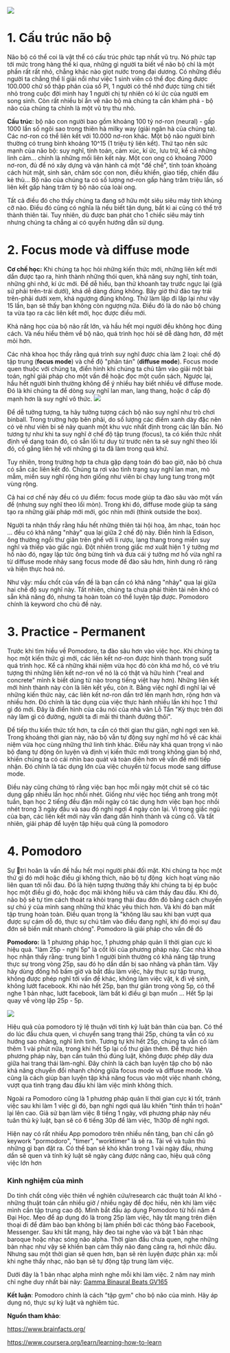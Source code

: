 ![](https://images.viblo.asia/1754e63c-aef3-4c12-a427-fbbd2f1eb0ca.jpg)

# 1. Cấu trúc não bộ

Não bộ có thể coi là vật thể có cấu trúc phức tạp nhất vũ trụ. Nó phức tạp tới mức trong hàng thế kỉ qua, những gì người ta biết về não bộ chỉ là một phần rất rất nhỏ, chẳng khác nào giọt nước trong đại dương. Có những điều người ta chẳng thể lí giải nổi như việc 1 sinh viên có thể đọc đúng được 100.000 chữ số thập phân của số PI, 1 người có thể nhớ được từng chi tiết nhỏ trong cuộc đời mình hay 1 người chị tự nhiên có kí ức của người em song sinh. Còn rất nhiều bí ẩn về não bộ mà chúng ta cần khám phá - bộ não của chúng ta chính là một vũ trụ thu nhỏ.

**Cấu trúc**: bộ não con người bao gồm khoảng 100 tỷ nơ-ron (neural) - gấp 1000 lần số ngôi sao trong thiên hà milky way (giải ngân hà của chúng ta). Các nơ-ron có thể liên kết với 10.000 nơ-ron khác. Một bộ não người bình thường có trung bình khoảng 10^15 (1 triệu tỷ liên kết). Thứ tạo nên sức mạnh của não bộ: suy nghĩ, tính toán, cảm xúc, kí ức, lưu trữ, kể cả những linh cảm... chính là những mối liên kết này. Một con ong có khoảng 7000 nơ-ron, đủ để nó xây dựng và vận hành cả một "đế chế", tính toán khoảng cách hút mật, sinh sản, chăm sóc con non, điều khiển, giao tiếp, chiến đấu kẻ thù... Bộ não của chúng ta có số lượng nơ-ron gấp hàng trăm triệu lần, số liên kết gấp hàng trăm tỷ bộ não của loài ong.

Tất cả điều đó cho thấy chúng ta đang sở hữu một siêu siêu máy tính khủng cỡ nào. Điều đó cũng có nghĩa là nếu biết tận dụng, bất kì ai cũng có thể trở thành thiên tài. Tuy nhiên, dù được ban phát cho 1 chiếc siêu máy tính nhưng chúng ta chẳng ai có quyển hướng dẫn sử dụng.

# 2. Focus mode và diffuse mode

**Cơ chế học:** Khi chúng ta học hỏi những kiến thức mới, những liên kết mới dần được tạo ra, hình thành những thói quen, khả năng suy nghĩ, tính toán, những ghi nhớ, kí ức mới. Để dễ hiểu, bạn thử khoanh tay trước ngực lại (giả sử phải trên-trái dưới), khá dễ dàng đúng không. Bây giờ thử đảo tay trái trên-phải dưới xem, khá ngượng đúng không. Thử làm lặp đi lặp lại như vậy 15 lần, bạn sẽ thấy bạn không còn ngượng nữa. Điều đó là do não bộ chúng ta vừa tạo ra các liên kết mới, học được điều mới.

Khả năng học của bộ não rất lớn, và hầu hết mọi người đều không học đúng cách. Và nếu hiểu thêm về bộ não, quá trình học hỏi sẽ dễ dàng hơn, đỡ mệt mỏi hơn.

Các nhà khoa học thấy rằng quá trình suy nghĩ được chia làm 2 loại: chế độ tập trung (**focus mode**) và chế độ "phân tán" (**diffuse mode**). Focus mode quen thuộc với chúng ta, điển hình khi chúng ta chú tâm vào giải một bài toán, nghĩ giải pháp cho một vấn đề hoặc đọc một cuốn sách. Ngược lại, hầu hết người bình thường không để ý nhiều hay biết nhiều về diffuse mode. Đó là khi chúng ta để dòng suy nghĩ lan man, lang thang, hoặc ở cấp độ mạnh hơn là suy nghĩ vô thức.
![](https://images.viblo.asia/4927bebf-e278-43eb-87c3-f0a000e59f86.png)


Để dễ tưởng tượng, ta hãy tưởng tượng cách bộ não suy nghĩ như trò chơi binball. Trong trường hợp bên phải, do số lượng các điểm xanh dày đặc nên có vẻ như viên bi sẽ nảy quanh một khu vực nhất định trong các lần bắn. Nó tương tự như khi ta suy nghĩ ở chế độ tập trung (focus), ta có kiến thức nhất định về dạng toán đó, có sẵn lối tư duy từ trước nên ta sẽ suy nghĩ theo lối đó, cố gắng liên hệ với những gì ta đã làm trong quá khứ. 

Tuy nhiên, trong trường hợp ta chưa gặp dạng toán đó bao giờ, não bộ chưa có sẵn các liên kết đó. Chúng ta rơi vào tình trạng suy nghĩ lan man, mò mẫm, miền suy nghĩ rộng hơn giống như viên bi chạy lung tung trong một vùng rộng.

Cả hai cơ chế này đều có ưu điểm: focus mode giúp ta đào sâu vào một vấn đề (nhưng suy nghĩ theo lối mòn). Trong khi đó, diffuse mode giúp ta sáng tạo ra những giải pháp mới mới, góc nhìn mới (think outside the box).

Người ta nhận thấy rằng hầu hết những thiên tài hội hoạ, âm nhạc, toán học ... đều có khả năng "nhảy" qua lại giữa 2 chế độ này. Điển hình là Edison, ông thường ngồi thư giãn trên ghế với li rượu, lang thang trong miền suy nghĩ và thiếp vào giấc ngủ. Đột nhiên trong giấc mơ xuất hiện 1 ý tưởng mơ hồ nào đó, ngay lập tức ông bừng tỉnh và đưa cái ý tưởng mơ hồ vừa nghĩ ra từ diffuse mode nhảy sang focus mode để đào sâu hơn, hình dung rõ ràng và hiện thực hoá nó.

Như vậy: mấu chốt của vấn đề là bạn cần có khả năng "nhảy" qua lại giữa hai chế độ suy nghĩ này. Tất nhiên, chúng ta chưa phải thiên tài nên khó có sẵn khả năng đó, nhưng ta hoàn toàn có thể luyện tập được. Pomodoro chính là keyword cho chủ đề này.
# 3. Practice - Permanent
Trước khi tìm hiểu về Pomodoro, ta đào sâu hơn vào việc học. Khi chúng ta học một kiến thức gì mới, các liên kết nơ-ron được hình thành trong suốt quá trình học. Kể cả những khái niệm vừa học đó còn khá mơ hồ, có vẻ trìu tượng thì những liên kết nơ-ron về nó là có thật và hữu hình ("real and concrete" mình k biết dùng từ nào trong tiếng việt hay hơn). Những liên kết mới hình thành này còn là liên kết yếu, còn ít. Bằng việc nghĩ đi nghĩ lại về những kiến thức này, các liên kết nơ-ron dần trở lên mạnh hơn, rộng hơn và nhiều hơn. Đó chính là tác dụng của việc thực hành nhiều lần khi học 1 thứ gì đó mới. Đây là điển hình của câu nói của nhà văn Lỗ Tấn "Kỳ thực trên đời này làm gì có đường, người ta đi mãi thì thành đường thôi".

Để tiếp thu kiến thức tốt hơn, ta cần có thời gian thư giãn, nghỉ ngơi xen kẽ. Trong khoảng thời gian này, não bộ vẫn tự động suy nghĩ mơ hồ về các khái niệm vừa học cùng những thứ linh tinh khác. Điều này khá quan trọng vì não bộ đang tự động ôn luyện và định vị kiến thức mới trong không gian bộ nhớ, khiến chúng ta có cái nhìn bao quát và toàn diện hơn về vấn đề mới tiếp nhận. Đó chính là tác dụng lớn của việc chuyển từ focus mode sang diffuse mode. 

Điều này cũng chứng tỏ rằng việc bạn học mỗi ngày một chút sẽ có tác dụng gấp nhiều lần học nhồi nhét. Giống như việc học tiếng anh trong một tuần, bạn học 2 tiếng đều đặn mỗi ngày có tác dụng hơn việc bạn học nhồi nhét trong 3 ngày đầu và sau đó nghỉ ngơi 4 ngày còn lại. Vì trong giấc ngủ của bạn, các liên kết mới này vẫn đang dần hình thành và củng cố. Và tất nhiên, giải pháp để luyện tập hiệu quả cũng là pomodoro
# 4. Pomodoro
Sự trì hoãn là vấn đề hầu hết mọi người phải đối mặt. Khi chúng ta học một thứ gì đó mới hoặc điều gì không thích, não bộ tự động  kích hoạt vùng não liên quan tới nỗi đau. Đó là hiện tượng thường thấy khi chúng ta bị ép buộc học một điều gì đó, hoặc đọc mãi không hiểu và cảm thấy đau đầu. Khi đó, não bộ sẽ tự tìm cách thoát ra khỏi trạng thái đau đớn đó bằng cách chuyển sự chú ý của mình sang những thứ khác yêu thích hơn. Và khi đó bạn mất tập trung hoàn toàn. Điều quan trọng là "không lâu sau khi bạn vượt qua được sự cám dỗ đó, thực sự chú tâm vào điều đang nghĩ, khi đó mọi sự đau đớn sẽ biến mất nhanh chóng". Pomodoro là giải pháp cho vấn đề đó

**Pomodoro:** là 1 phương pháp học, 1 phương pháp quản lí thời gian cực kì hiệu quả. "làm 25p - nghỉ 5p" là cốt lõi của phương pháp này. Các nhà khoa học nhận thấy rằng: trung bình 1 người bình thường có khả năng tập trung thực sự trong vòng 25p, sau đó họ dần dần bị sao nhãng và phân tâm. Vậy hãy dùng đồng hồ bấm giờ và bắt đầu làm việc, hãy thực sự tập trung, không được phép nghĩ tới vấn đề khác, không làm việc vặt, k đi vệ sinh, không lướt facebook. Khi nào hết 25p, bạn thư giãn trong vòng 5p, có thể nghe 1 bản nhạc, lướt facebook, làm bất kì điều gì bạn muốn ... Hết 5p lại quay về vòng lặp 25p - 5p. 

![](https://cdn.dribbble.com/users/2571517/screenshots/7357344/media/197496bd771de2c1e63e565357e52991.gif)

Hiệu quả của pomodoro tỷ lệ thuận với tính kỷ luật bản thân của bạn. Có thể do lúc đầu chưa quen, vì chuyển sang trạng thái 25p, chúng ta vẫn có xu hướng sao nhãng, nghĩ linh tinh. Tương tự khi hết 25p, chúng ta vẫn cố làm thêm 1 vài phút nữa, trong khi hết 5p lại cố thư giãn thêm. Để thực hiện phương pháp này, bạn cần tuân thủ đúng luật, không được phép dây dưa giữa hai trang thái làm-nghỉ. Đây chính là cách bạn luyện tập cho bộ não khả năng chuyển đổi nhanh chóng giữa focus mode và diffuse mode. Và cũng là cách giúp bạn luyện tập khả năng focus vào một việc nhanh chóng, vượt qua tình trạng đau đầu khi làm việc mình không thích. 

Ngoài ra Pomodoro cũng là 1 phương pháp quản lí thời gian cực kì tốt, tránh việc sau khi làm 1 việc gì đó, bạn nghỉ ngơi quá lâu khiến "tinh thần trì hoãn" lại lên cao. Giả sử bạn làm việc 8 tiếng 1 ngày, với phương pháp này nếu tuân thủ kỷ luật, bạn sẽ có 6 tiếng 30p để làm việc, 1h30p để nghỉ ngơi. 

Hiện nay có rất nhiều App pomodoro trên nhiều nền tảng, bạn chỉ cần gõ keywork "pormodoro", "timer", "worktimer" là sẽ ra. Tải về và tuân thủ những gì bạn đặt ra. Có thể bạn sẽ khó khăn trong 1 vài ngày đầu, nhưng dần sẽ quen và tính kỷ luật sẽ ngày càng được nâng cao, hiệu quả công việc lớn hơn

### Kinh nghiệm của mình
Do tính chất công việc thiên về nghiên cứu/research các thuật toán AI khó - những thuật toán cần nhiều giờ / nhiều ngày để đọc hiểu, nên khi làm việc mình cần tập trung cao độ. Mình bắt đầu áp dụng Pomodoro từ hồi năm 4 Đại Học. Mẹo để áp dụng đó là trong 25p làm việc, hãy tắt mạng trên điện thoại đi để đảm bảo bạn không bị làm phiền bởi các thông báo Facebook, Messenger. Sau khi tắt mạng, hãy đeo tai nghe vào và bật 1 bản nhạc baroque hoặc nhạc sóng não alpha. Thời gian đầu chưa quen,  nghe những bản nhạc như vậy sẽ khiến bạn cảm thấy não đang căng ra, hơi nhức đầu. Nhưng sau một thời gian sẽ quen hơn, bạn sẽ rèn luyện được phản xạ: mỗi khi nghe thấy nhạc, não bạn sẽ tự động tập trung làm việc.

Dưới đây là 1 bản nhạc alpha mình nghe mỗi khi làm việc. 2 năm nay mình chỉ nghe duy nhất bài này: [Gamma Binaural Beats GV165](https://www.youtube.com/watch?v=9pJheICAck4&t=6007s)


**Kết luận**: Pomodoro chính là cách "tập gym" cho bộ não của mình. Hãy áp dụng nó, thực sự kỷ luật và nghiêm túc.

**Nguồn tham khảo**: 

https://www.brainfacts.org/

https://www.coursera.org/learn/learning-how-to-learn